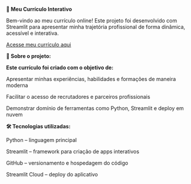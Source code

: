 **📄 Meu Currículo Interativo**

Bem-vindo ao meu currículo online! Este projeto foi desenvolvido com Streamlit para apresentar minha trajetória profissional de forma dinâmica, acessível e interativa.

[Acesse meu currículo aqui](https://curr-culo-korpgbnmvzwugsjiyevye2.streamlit.app/)

**🚀 Sobre o projeto:**

**Este currículo foi criado com o objetivo de:**

Apresentar minhas experiências, habilidades e formações de maneira moderna

Facilitar o acesso de recrutadores e parceiros profissionais

Demonstrar domínio de ferramentas como Python, Streamlit e deploy em nuvem

**🛠️ Tecnologias utilizadas:**

Python – linguagem principal

Streamlit – framework para criação de apps interativos

GitHub – versionamento e hospedagem do código

Streamlit Cloud – deploy do aplicativo
